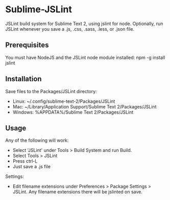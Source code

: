 Sublime-JSLint
==============

JSLint build system for Sublime Text 2, using jslint for node. Optionally, run JSLint whenever
you save a .js, .css, .sass, .less, or .json file.

Prerequisites
-------------
You must have NodeJS and the JSLint node module installed:
npm -g install jslint

Installation
------------

Save files to the Packages/JSLint directory:

   * Linux: ~/.config/sublime-text-2/Packages/JSLint
   * Mac: ~/Library/Application Support/Sublime Text 2/Packages/JSLint
   * Windows: %APPDATA%/Sublime Text 2/Packages/JSLint

Usage
-----
Any of the following will work:
   * Select 'JSLint' under Tools > Build System and run Build.
   * Select Tools > JSLint
   * Press ctrl-L
   * Just save a .js file

Settings:
   * Edit filename extensions under Preferences > Package Settings > JSLint. Any filename extensions there will be jslinted on save.
